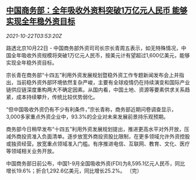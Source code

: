 <!--1634875263000-->
[中国商务部：全年吸收外资料突破1万亿元人民币 能够实现全年稳外资目标](https://cn.reuters.com/article/china-moc-fdi-1022-idCNKBS2HC0AQ)
------

<div><i>2021-10-22T03:53:20Z</i></div><p>路透北京10月22日 - 中国商务部外资司司长宗长青周五表示，如无特殊情况，中国全年吸收外资规模将突破1万亿元人民币，按美元计有望超过1,600亿美元，能够实现全年稳外资目标。</p><p>宗长青在商务部“十四五”利用外资发展规划暨稳外资工作专题新闻发布会上并指出，当前稳外资外部环境依然复杂严峻，主要有全球疫情仍在持续演变和国际产业链供应链深度重构两大不确定因素。从国内看，中国土地、资源等要素供求关系趋紧，成本持续攀升，传统比较优势弱化。</p><p>“但中国吸收外资仍有不少有利条件，”宗长青称，商务部近期问卷调查显示，3,000多家重点外资企业中，93.3%的企业对未来发展前景持乐观预期。</p><p>商务部今日稍早发布“十四五”利用外资发展规划提出，推进更高水平对外开放，压减外商投资准入负面清单。逐步放宽外商投资股比限制，在更多领域允许外资控股或独资经营。放宽重点领域准入门槛。有序推进电信、互联网、教育、文化、医疗等领域相关业务开放。</p><p>中国商务部日前公布，中国1-9月全国吸收外资(FDI)为8,595.1亿元人民币，同比增长19.6%；折合1,292.6亿美元，同比增长25.2%。 （完）</p>

